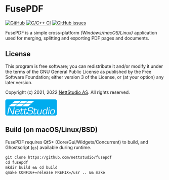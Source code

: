 # FusePDF

[![GitHub](https://img.shields.io/github/license/nettstudio/fusepdf)](https://github.com/nettstudio/fusepdf/blob/main/COPYING) [![C/C++ CI](https://github.com/nettstudio/fusepdf/actions/workflows/c-cpp.yml/badge.svg)](https://github.com/nettstudio/fusepdf/actions/workflows/c-cpp.yml) [![GitHub issues](https://img.shields.io/github/issues/nettstudio/fusepdf)](https://github.com/nettstudio/fusepdf/issues)

FusePDF is a simple cross-platform *(Windows/macOS/Linux)* application used for merging, splitting and exporting PDF pages and documents.

## License

This program is free software; you can redistribute it and/or modify it under the terms of the GNU General Public License as published by the Free Software Foundation; either version 3 of the License, or (at your option) any later version.

Copyright (c) 2021, 2022 [NettStudio AS](https://nettstudio.no). All rights reserved.

[![NettStudio](https://raw.githubusercontent.com/nettstudio/fusepdf/main/assets/nettstudio.png)](https://nettstudio.no)

## Build (on macOS/Linux/BSD)

FusePDF requires Qt5+ (Core/Gui/Widgets/Concurrent) to build, and Ghostscript (``gs``) available during runtime.

```
git clone https://github.com/nettstudio/fusepdf
cd fusepdf
mkdir build && cd build
qmake CONFIG+=release PREFIX=/usr .. && make
```
